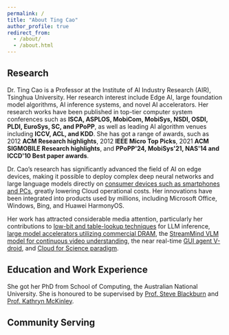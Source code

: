 ```yaml
---
permalink: /
title: "About Ting Cao"
author_profile: true
redirect_from: 
  - /about/
  - /about.html
---
```

## Research

Dr. Ting Cao is a Professor at the Institute of AI Industry Research (AIR), Tsinghua University. Her research interest include Edge AI, large foundation model algorithms, AI inference systems, and novel AI accelerators. Her research works have been published in top-tier computer system conferences such as **ISCA, ASPLOS, MobiCom, MobiSys, NSDI, OSDI, PLDI, EuroSys, SC, and PPoPP**, as well as leading AI algorithm venues including **ICCV, ACL, and KDD**. She has got a range of awards, such as 2012 **ACM Research highlights**, 2012
**IEEE Micro Top Picks**, 2021 **ACM SIGMOBILE Research highlights**, and **PPoPP'24, MobiSys'21, NAS'14 and ICCD'10
Best paper awards**.

Dr. Cao’s research has significantly advanced the field of AI on edge devices, making it possible to deploy complex deep neural networks and large language models directly on [consumer devices such as smartphones and PCs](https://www.microsoft.com/en-us/research/blog/achieving-zero-cogs-with-microsoft-editor-neural-grammar-checker/), greatly lowering Cloud operational costs. Her innovations have been integrated into products used by millions, including Microsoft Office, Windows, Bing, and Huawei HarmonyOS.

Her work has attracted considerable media attention, particularly her contributions to [low-bit and table-lookup techniques](https://mp.weixin.qq.com/s/xOaOCLu4fdpx0-IVB0UnTg) for LLM inference, [large model accelerators utilizing commercial DRAM](https://mp.weixin.qq.com/s/n1ZRa0g98YGuxTKxAES_AQ), the [StreamMind VLM model for continuous video understanding](https://mp.weixin.qq.com/s/rGTV4zbxi-fhtOmpbRqPRw), the near real-time [GUI agent V-droid](https://mp.weixin.qq.com/s/GxTJrTp-gfg0N1wchpYptg), and [Cloud for Science paradigm](https://mp.weixin.qq.com/s/f_Qr3tNfpvSAdRbt0JFx0Q).

## Education and Work Experience

She got her PhD from School of Computing, the Australian National University. She is honoured to be supervised by [Prof. Steve Blackburn](https:www.steveblackburn.org) and [Prof. Kathryn McKinley](https://www.cs.utexas.edu/~mckinley/). 

## Community Serving
